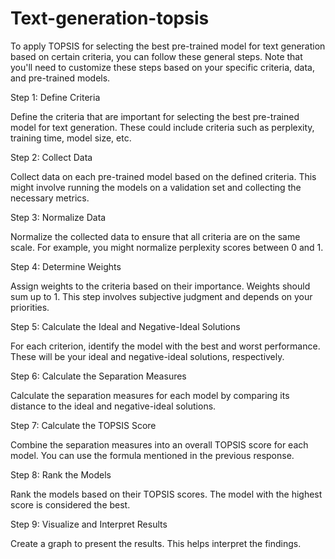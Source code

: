 # Text-generation-topsis

To apply TOPSIS for selecting the best pre-trained model for text generation based on certain criteria, you can follow these general steps. Note that you'll need to customize these steps based on your specific criteria, data, and pre-trained models.

Step 1: Define Criteria

Define the criteria that are important for selecting the best pre-trained model for text generation. These could include criteria such as perplexity, training time, model size, etc.

Step 2: Collect Data

Collect data on each pre-trained model based on the defined criteria. This might involve running the models on a validation set and collecting the necessary metrics.

Step 3: Normalize Data

Normalize the collected data to ensure that all criteria are on the same scale. For example, you might normalize perplexity scores between 0 and 1.

Step 4: Determine Weights

Assign weights to the criteria based on their importance. Weights should sum up to 1. This step involves subjective judgment and depends on your priorities.

Step 5: Calculate the Ideal and Negative-Ideal Solutions

For each criterion, identify the model with the best and worst performance. These will be your ideal and negative-ideal solutions, respectively.

Step 6: Calculate the Separation Measures

Calculate the separation measures for each model by comparing its distance to the ideal and negative-ideal solutions.

Step 7: Calculate the TOPSIS Score

Combine the separation measures into an overall TOPSIS score for each model. You can use the formula mentioned in the previous response.

Step 8: Rank the Models

Rank the models based on their TOPSIS scores. The model with the highest score is considered the best.

Step 9: Visualize and Interpret Results

Create a graph to present the results. This helps interpret the findings.

